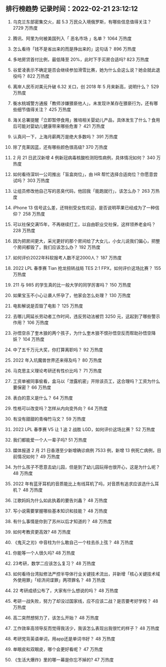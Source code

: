 
## 排行榜趋势 记录时间：2022-02-21 23:12:12
  
  1. 乌克兰东部密集交火，超 5.3 万民众入境俄罗斯，有哪些信息值得关注？ 2729 万热度
    
  2. 腾讯、阿里为何被美国列入「 恶名市场 」名单？ 1064 万热度
    
  3. 怎么看待「钱不是省出来的而是挣出来的」这句话？ 896 万热度
    
  4. 多地房贷首付比例，最低降至 20%，此时下手买房合适吗? 823 万热度
    
  5. 谷爱凌表示不确定是否会继续参加滑雪比赛，她为什么会这么说？她会就此退役吗？ 822 万热度
    
  6. 离岸人民币对美元升破 6.32 关口，创 2018 年 5 月来新高，说明什么？ 529 万热度
    
  7. 衡水桃城警方通报「教师涉嫌猥亵他人」，未发现许某存在猥亵行为，还有哪些细节值得关注？ 425 万热度
    
  8. 海关总署提醒「立即暂停食用」雅培相关婴幼儿产品，具体发生了什么？食用后可能对婴幼儿健康带来哪些危害？ 421 万热度
    
  9. 认真问一下，上海月薪两万是绝大多数吗？ 391 万热度
    
  10. 除了克莱因蓝，还有哪些颜色很高级? 370 万热度
    
  11. 2 月 21 日武汉新增 4 例新冠病毒核酸检测阳性病例，具体情况如何？ 340 万热度
    
  12. 如何看待深圳一公司推出「盲盒岗位」，由 HR 帮忙选择合适岗位？你愿意尝试吗？ 303 万热度
    
  13. 让组员修改他自己写的恶臭代码，他回我「能跑就行」，该怎么办？ 263 万热度
    
  14. iPhone 13 信号这么差，还特别受女性欢迎，是否说明苹果已经成为了一种信仰？ 258 万热度
    
  15. 可以社保交满15年，不再继续打工，以自由职业交社保，这样领养老金吗？ 228 万热度
    
  16. 因为把房间更大，采光更好的那个房间给了大女儿，小女儿说我们偏心，把整个房间都毁了，我们应该怎么办？ 192 万热度
    
  17. 如何评价2022年科软报考人数不足2000人？ 187 万热度
    
  18. 2022 LPL 春季赛 Tian 抢龙扭转战局 TES 2:1 FPX，如何评价这场比赛？ 155 万热度
    
  19. 211 与 985 的学生真的比一般大学的同学厉害吗？ 150 万热度
    
  20. 如果宝玉不小心让袭人怀孕了，他家会怎么处理？ 130 万热度
    
  21. 电影解说是否毁了电影？ 125 万热度
    
  22. 去哪儿网延长劳动者工作时间，违反劳动法被罚 3250 元，这起到了哪些警示作用？ 106 万热度
    
  23. 孙悟空杀了奎木狼的两个孩子，为什么奎木狼不恨孙悟空反而帮助孙悟空降妖？ 104 万热度
    
  24. 中了五千万元大奖，你打算离职吗？ 92 万热度
    
  25. 2022 年入坑魔兽世界还来得及吗？ 80 万热度
    
  26. 马克思主义理论考研还有性价比吗？ 71 万热度
    
  27. 工资单被同事偷看，盒马以「泄露机密」开除该员工，这合理吗？工资为什么要保密？ 66 万热度
    
  28. 表白的意义是什么？ 64 万热度
    
  29. 性格可以改变吗？怎样从内向变外向？ 64 万热度
    
  30. 有没有甜甜的青梅竹马文？ 59 万热度
    
  31. 2022 LPL 春季赛 V5 让 1 追 2 战胜 LGD，如何评价这场比赛？ 52 万热度
    
  32. 我们都能爱一个人一辈子吗? 51 万热度
    
  33. 媒体报道 2 月 21 日香港至少新增确诊病例 7533 例，新增 13 例死亡病例，目前情况如何？ 49 万热度
    
  34. 为什么孩子不愿意去幼儿园，但是到了幼儿园玩得也很开心，这是为什么呢？ 48 万热度
    
  35. 2022 年有蓝牙耳机的音质能比上有线耳机了吗，对音质有追求应该选什么耳机？ 48 万热度
    
  36. 江歌妈妈为什么如此执着的要告刘鑫？ 48 万热度
    
  37. 写小说需要掌握哪些基本知识和技能？ 48 万热度
    
  38. 有什么事情是你到了苏州以后才知道的？ 48 万热度
    
  39. 如何考教资更高效? 48 万热度
    
  40. 《鬼灭之刃》中音柱为什么敢自己一个柱去杀上弦？ 48 万热度
    
  41. 你能等一个人很久吗? 48 万热度
    
  42. 23考研，数学二应该怎么复习？ 48 万热度
    
  43. 如何看待台湾拟修法严控半导体行业关键技术流出，并新增「核心关键技术域外使用罪」「经济间谍罪」两项罪名？ 48 万热度
    
  44. 22 考研成绩公布了，大家有什么想说的吗？ 48 万热度
    
  45. 考研一战失败，努力了却没过国家线，应不应该二战？是否要考好学校？ 48 万热度
    
  46. 高二突然想努力了，该怎么开始？ 48 万热度
    
  47. 工作效率高领导反而觉得我活少，我该怎么表现出我很忙的样子？ 48 万热度
    
  48. 考研党背英语单词，用app还是单词书好？ 48 万热度
    
  49. 单眼皮和双眼皮，哪个会更好看呢？ 47 万热度
    
  50. 《生活大爆炸》里的哪一幕是你忘不掉的? 47 万热度
    